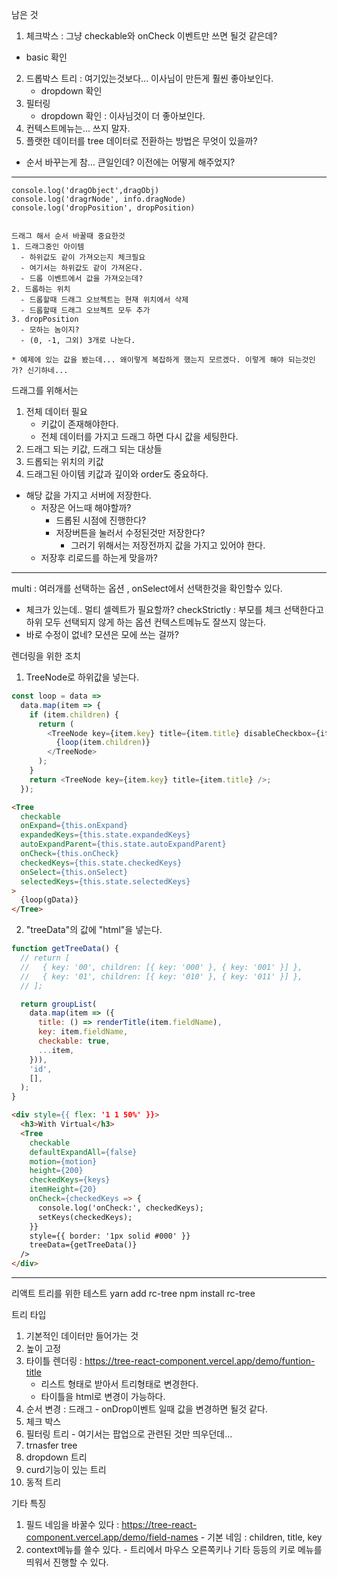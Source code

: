 남은 것
1. 체크박스 : 그냥 checkable와 onCheck 이벤트만 쓰면 될것 같은데?
  - basic 확인
2. 드롭박스 트리 : 여기있는것보다... 이사님이 만든게 훨씬 좋아보인다.
    - dropdown 확인
3. 필터링 
    - dropdown 확인 : 이사님것이 더 좋아보인다.
4. 컨텍스트메뉴는... 쓰지 말자.
5. 플랫한 데이터를 tree 데이터로 전환하는 방법은 무엇이 있을까?

* 순서 바꾸는게 참... 큰일인데? 이전에는 어떻게 해주었지?

---
    console.log('dragObject',dragObj)
    console.log('dragrNode', info.dragNode)
    console.log('dropPosition', dropPosition)
    
    
    드래그 해서 순서 바꿀때 중요한것
    1. 드래그중인 아이템 
      - 하위값도 같이 가져오는지 체크필요
      - 여기서는 하위값도 같이 가져온다.
      - 드롭 이벤트에서 값을 가져오는데? 
    2. 드롭하는 위치
      - 드롭할때 드래그 오브젝트는 현재 위치에서 삭제
      - 드롭할때 드래그 오브젝트 모두 추가
    3. dropPosition
      - 모하는 놈이지? 
      - (0, -1, 그외) 3개로 나눈다. 
      
    * 예제에 있는 값을 봤는데... 왜이렇게 복잡하게 했는지 모르겠다. 이렇게 해야 되는것인가? 신기하네...

드래그를 위해서는 
1. 전체 데이터 필요
    - 키값이 존재해야한다.
    - 전체 데이터를 가지고 드래그 하면 다시 값을 세팅한다.
2. 드래그 되는 키값, 드래그 되는 대상들
3. 드롭되는 위치의 키값
4. 드래그된 아이템 키값과 깊이와 order도 중요하다.
  - 해당 값을 가지고 서버에 저장한다. 
    - 저장은 어느때 해야할까?
        - 드롭된 시점에 진행한다?
        - 저장버튼을 눌러서 수정된것만 저장한다?
            - 그러기 위해서는 저장전까지 값을 가지고 있어야 한다. 
    - 저장후 리로드를 하는게 맞을까?

---

multi : 여러개를 선택하는 옵션 , onSelect에서 선택한것을 확인할수 있다.
  - 체크가 있는데.. 멀티 셀렉트가 필요할까?
checkStrictly : 부모를 체크 선택한다고 하위 모두 선택되지 않게 하는 옵션
컨텍스트메뉴도 잘쓰지 않는다.
  - 바로 수정이 없네?
모션은 모에 쓰는 걸까?  


렌더링을 위한 조치
1. TreeNode로 하위값을 넣는다.
```javascript
const loop = data =>
  data.map(item => {
    if (item.children) {
      return (
        <TreeNode key={item.key} title={item.title} disableCheckbox={item.key === '0-0-0-key'}>
          {loop(item.children)}
        </TreeNode>
      );
    }
    return <TreeNode key={item.key} title={item.title} />;
  });
```

``` html
<Tree
  checkable
  onExpand={this.onExpand}
  expandedKeys={this.state.expandedKeys}
  autoExpandParent={this.state.autoExpandParent}
  onCheck={this.onCheck}
  checkedKeys={this.state.checkedKeys}
  onSelect={this.onSelect}
  selectedKeys={this.state.selectedKeys}
>
  {loop(gData)}
</Tree>
```

2. "treeData"의 값에 "html"을 넣는다.
```javascript
function getTreeData() {
  // return [
  //   { key: '00', children: [{ key: '000' }, { key: '001' }] },
  //   { key: '01', children: [{ key: '010' }, { key: '011' }] },
  // ];

  return groupList(
    data.map(item => ({
      title: () => renderTitle(item.fieldName),
      key: item.fieldName,
      checkable: true,
      ...item,
    })),
    'id',
    [],
  );
}
```

```html
<div style={{ flex: '1 1 50%' }}>
  <h3>With Virtual</h3>
  <Tree
    checkable
    defaultExpandAll={false}
    motion={motion}
    height={200}
    checkedKeys={keys}
    itemHeight={20}
    onCheck={checkedKeys => {
      console.log('onCheck:', checkedKeys);
      setKeys(checkedKeys);
    }}
    style={{ border: '1px solid #000' }}
    treeData={getTreeData()}
  />
</div>

```
---

리액트 트리를 위한 테스트
yarn add rc-tree
npm install rc-tree

트리 타입
  1. 기본적인 데이터만 들어가는 것
  2. 높이 고정
  3. 타이틀 렌더링 : https://tree-react-component.vercel.app/demo/funtion-title
      - 리스트 형태로 받아서 트리형태로 변경한다. 
      - 타이틀을 html로 변경이 가능하다. 
  4. 순서 변경 : 드래그
    - onDrop이벤트 일때 값을 변경하면 될것 같다.
  5. 체크 박스
  6. 필터링 트리
    - 여기서는 팝업으로 관련된 것만 띄우던데... 
  7. trnasfer tree
  8. dropdown 트리 
  9. curd기능이 있는 트리
  10. 동적 트리

기타 특징
  1. 필드 네임을 바꿀수 있다 : https://tree-react-component.vercel.app/demo/field-names
    - 기본 네임 : children, title, key 
  2. context메뉴를 쓸수 있다. 
    - 트리에서 마우스 오른쪽키나 기타 등등의 키로 메뉴를 띄워서 진행할 수 있다.

